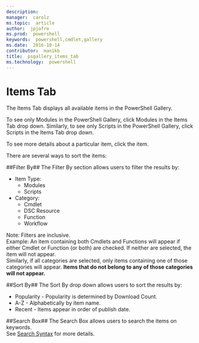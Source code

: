 ```yaml
---
description:  
manager:  carolz
ms.topic:  article
author:  jpjofre
ms.prod:  powershell
keywords:  powershell,cmdlet,gallery
ms.date:  2016-10-14
contributor:  manikb
title:  psgallery_items_tab
ms.technology:  powershell
---
```


Items Tab
==========

The Items Tab displays all available items in the PowerShell Gallery.

To see only Modules in the PowerShell Gallery, click Modules in the Items Tab drop down.  Similarly, to see only Scripts in the PowerShell Gallery, click Scripts in the Items Tab drop down.  

To see more details about a particular item, click the item.

There are several ways to sort the items:

##Filter By##
The Filter By section allows users to filter the results by:
* Item Type:
    * Modules
    * Scripts
* Category:
    * Cmdlet
    * DSC Resource
    * Function
    * Workflow

Note: Filters are inclusive.  
Example: An item containing both Cmdlets and Functions will appear if either Cmdlet or Function (or both) are checked.  If neither are selected, the item will not appear.  
Similarly, if all categories are selected, only items containing one of those categories will appear. **Items that do not belong to any of those categories will not appear.**

##Sort By## 
The Sort By drop down allows users to sort the results by:
* Popularity - Popularity is determined by Download Count.
* A-Z - Alphabetically by item name.
* Recent - Items appear in order of publish date.


##Search Box##
The Search Box allows users to search the items on keywords.  
See [Search Syntax](./psgallery_search_syntax.md) for more details.

